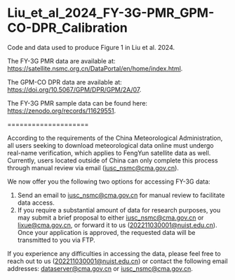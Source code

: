 # Liu_et_al_2024_FY-3G-PMR_GPM-CO-DPR_Calibration
Code and data used to produce Figure 1 in Liu et al. 2024.

The FY-3G PMR data are available at: https://satellite.nsmc.org.cn/DataPortal/en/home/index.html.

The GPM-CO DPR data are available at: https://doi.org/10.5067/GPM/DPR/GPM/2A/07.

The FY-3G PMR sample data can be found here: https://zenodo.org/records/11629551.

====================

According to the requirements of the China Meteorological Administration, all users seeking to download meteorological data online must undergo real-name verification, which applies to FengYun satellite data as well. Currently, users located outside of China can only complete this process through manual review via email (iusc_nsmc@cma.gov.cn).

We now offer you the following two options for accessing FY-3G data:

1.	Send an email to iusc_nsmc@cma.gov.cn for manual review to facilitate data access.
2.	If you require a substantial amount of data for research purposes, you may submit a brief proposal to either iusc_nsmc@cma.gov.cn or lixue@cma.gov.cn, or forward it to us (202211030001@nuist.edu.cn). Once your application is approved, the requested data will be transmitted to you via FTP.

If you experience any difficulties in accessing the data, please feel free to reach out to us (202211030001@nuist.edu.cn) or contact the following email addresses: dataserver@cma.gov.cn or iusc_nsmc@cma.gov.cn.
